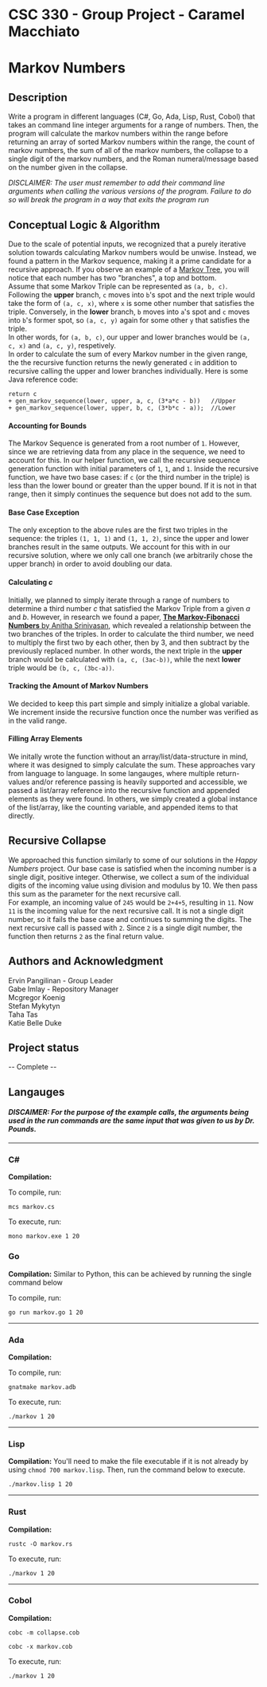 # CSC 330 - Group Project - Caramel Macchiato

# Markov Numbers

## Description
Write a program in different languages (C#, Go, Ada, Lisp, Rust, Cobol) that takes an command line integer arguments for a range of numbers. Then, the program will calculate the markov numbers within the range before returning an array of sorted Markov numbers within the range, the count of markov numbers, the sum of all of the markov numbers, the collapse to a single digit of the markov numbers, and the Roman numeral/message based on the number given in the collapse. 

*DISCLAIMER: The user must remember to add their command line arguments when calling the various versions of the program. Failure to do so will break the program in a way that exits the program run*


## Conceptual Logic & Algorithm   
Due to the scale of potential inputs, we recognized that a purely iterative solution towards calculating Markov numbers would be unwise. Instead, we found a pattern in the Markov sequence, making it a prime candidate for a recursive approach. If you observe an example of a [Markov Tree](https://upload.wikimedia.org/wikipedia/commons/0/0a/MarkoffNumberTree.png), you will notice that each number has two "branches", a top and bottom.  
Assume that some Markov Triple can be represented as ```(a, b, c)```. Following the **upper** branch, ```c``` moves into ```b```'s spot and the next triple would take the form of ```(a, c, x)```, where ```x``` is some other number that satisfies the triple. Conversely, in the **lower** branch, ```b``` moves into ```a```'s spot and ```c``` moves into ```b```'s former spot, so ```(a, c, y)``` again for some other ```y``` that satisfies the triple.  
In other words, for ```(a, b, c)```, our upper and lower branches would be ```(a, c, x)``` and ```(a, c, y)```, respetively.   
In order to calculate the sum of every Markov number in the given range, the the recursive function returns the newly generated ```c``` in addition to recursive calling the upper and lower branches individually. Here is some Java reference code:  
```
return c   
+ gen_markov_sequence(lower, upper, a, c, (3*a*c - b))   //Upper
+ gen_markov_sequence(lower, upper, b, c, (3*b*c - a));  //Lower
```

#### **Accounting for Bounds**
The Markov Sequence is generated from a root number of ```1```. However, since we are retrieving data from any place in the sequence, we need to account for this. In our helper function, we call the recursive sequence generation function with initial parameters of ```1```, ```1```, and ```1```. Inside the recursive function, we have two base cases: if ```c``` (or the third number in the triple) is less than the lower bound or greater than the upper bound. If it is not in that range, then it simply continues the sequence but does not add to the sum.

#### **Base Case Exception**
The only exception to the above rules are the first two triples in the sequence: the triples ```(1, 1, 1)``` and ```(1, 1, 2)```, since the upper and lower branches result in the same outputs. We account for this with in our recursive solution, where we only call one branch (we arbitrarily chose the upper branch) in order to avoid doubling our data. 

#### **Calculating *c***
Initially, we planned to simply iterate through a range of numbers to determine a third number *c* that satisfied the Markov Triple from a given *a* and *b*. However, in research we found a paper, [**The Markov-Fibonacci Numbers** by Anitha Srinivasan](https://www.fq.math.ca/Papers1/58-5/srinivasan.pdf), which revealed a relationship between the two branches of the triples. In order to calculate the third number, we need to multiply the first two by each other, then by 3, and then subtract by the previously replaced number. In other words, the next triple in the **upper** branch would be calculated with ```(a, c, (3ac-b))```, while the next **lower** triple would be ```(b, c, (3bc-a))```.

#### **Tracking the Amount of Markov Numbers** 
We decided to keep this part simple and simply initialize a global variable. We increment inside the recursive function once the number was verified as in the valid range. 

#### **Filling Array Elements**
We initally wrote the function without an array/list/data-structure in mind, where it was designed to simply calculate the sum. These approaches vary from language to language. In some langauges, where multiple return-values and/or reference passing is heavily supported and accessible, we passed a list/array reference into the recursive function and appended elements as they were found. In others, we simply created a global instance of the list/array, like the counting variable, and appended items to that directly. 

## Recursive Collapse
We approached this function similarly to some of our solutions in the *Happy Numbers* project. Our base case is satisfied when the incoming number is a single digit, positive integer. Otherwise, we collect a sum of the individual digits of the incoming value using division and modulus by 10. We then pass this sum as the parameter for the next recursive call.   
For example, an incoming value of ```245``` would be ```2+4+5```, resulting in ```11```. Now ```11``` is the incoming value for the next recursive call. It is not a single digit number, so it fails the base case and continues to summing the digits. The next recursive call is passed with ```2```. Since ```2``` is a single digit number, the function then returns ```2``` as the final return value. 

## Authors and Acknowledgment
Ervin Pangilinan - Group Leader  
Gabe Imlay - Repository Manager  
Mcgregor Koenig  
Stefan Mykytyn  
Taha Tas  
Katie Belle Duke  


## Project status
 -- Complete -- 

## Langauges 

#### *DISCAIMER: For the purpose of the example calls, the arguments being used in the run commands are the same input that was given to us by Dr. Pounds.*
---
### C#

**Compilation:** 

To compile, run:
```
mcs markov.cs
```
To execute, run:
```
mono markov.exe 1 20
```
### Go

**Compilation:** Similar to Python, this can be achieved by running the single command below

To compile, run:
```
go run markov.go 1 20
```
--- 
### Ada

**Compilation:**  

To compile, run:
```
gnatmake markov.adb 
```
To execute, run:
```
./markov 1 20
```
--- 
### Lisp

**Compilation:** You'll need to make the file executable if it is not already by using `chmod 700 markov.lisp`. Then, run the command below to execute. 
```
./markov.lisp 1 20
```
--- 
### Rust

**Compilation:** 
```
rustc -O markov.rs
```
To execute, run:
```
./markov 1 20
```
---
### Cobol

**Compilation:** 
```
cobc -m collapse.cob
```
```
cobc -x markov.cob
```
To execute, run:
```
./markov 1 20
```



